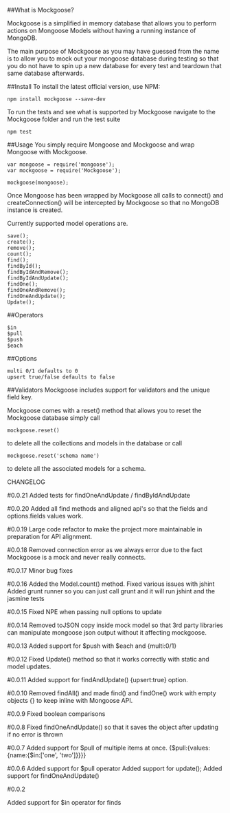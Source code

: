 ##What is Mockgoose?

Mockgoose is a simplified in memory database that allows you to perform actions on Mongoose Models without having a running instance of MongoDB. 

The main purpose of Mockgoose as you may have guessed from the name is to allow you to mock out your mongoose database during testing so that you do not have to spin up a new database for every test and teardown that same database afterwards.

##Install
To install the latest official version, use NPM:

    npm install mockgoose --save-dev

To run the tests and see what is supported by Mockgoose navigate to the Mockgoose folder and run the test suite

    npm test

##Usage
You simply require Mongoose and Mockgoose and wrap Mongoose with Mockgoose.

    var mongoose = require('mongoose');
    var mockgoose = require('Mockgoose');

    mockgoose(mongoose);

Once Mongoose has been wrapped by Mockgoose all calls to connect() and createConnection() will be intercepted by Mockgoose so that no MongoDB instance is created.

Currently supported model operations are.

    save();
    create();
    remove();
    count();
    find();
    findById();
    findByIdAndRemove();
    findByIdAndUpdate();
    findOne();
    findOneAndRemove();
    findOneAndUpdate();
    Update();

##Operators

    $in
    $pull
    $push
    $each

##Options

    multi 0/1 defaults to 0
    upsert true/false defaults to false

##Validators
Mockgoose includes support for validators and the unique field key.

Mockgoose comes with a reset() method that allows you to reset the Mockgoose database
simply call 

    mockgoose.reset() 

to delete all the collections and models in the database
or call 
    
    mockgoose.reset('schema name') 

to delete all the associated models for a schema.


CHANGELOG

#0.0.21
Added tests for findOneAndUpdate / findByIdAndUpdate

#0.0.20
Added all find methods and aligned api's so that the fields and options.fields values work.

#0.0.19
Large code refactor to make the project more maintainable in preparation for API alignment.

#0.0.18
Removed connection error as we always error due to the fact Mockgoose is a mock and never really connects.

#0.0.17
Minor bug fixes

#0.0.16
Added the Model.count() method.
Fixed various issues with jshint
Added grunt runner so you can just call grunt and it will run jshint and the jasmine tests

#0.0.15
Fixed NPE when passing null options to update

#0.0.14
Removed toJSON copy inside mock model so that 3rd party libraries can manipulate mongoose json output without it affecting
mockgoose.

#0.0.13
Added support for $push with $each and {multi:0/1}

#0.0.12
Fixed Update() method so that it works correctly with static and model updates.

#0.0.11
Added support for findAndUpdate() {upsert:true} option.

#0.0.10
Removed findAll() and made find() and findOne() work with empty objects {} to keep inline with Mongoose API.

#0.0.9
Fixed boolean comparisons

#0.0.8
Fixed findOneAndUpdate() so that it saves the object after updating if no error is thrown

#0.0.7
Added support for $pull of multiple items at once.
{$pull:{values:{name:{$in:['one', 'two']}}}}

#0.0.6
Added support for $pull operator
Added support for update();
Added support for findOneAndUpdate()

#0.0.2 

Added support for $in operator for finds





